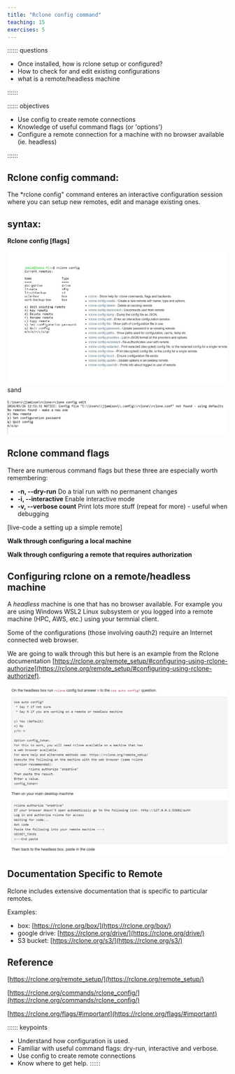 ```yaml
---
title: "Rclone config command"
teaching: 15
exercises: 5
---
```


:::::: questions
 - Once installed, how is rclone setup or configured?
 - How to check for and edit existing configurations
 - what is a remote/headless machine 
 
::::::

:::::: objectives
 - Use config to create remote connections
 - Knowledge of useful command flags (or 'options') 
 - Configure a remote connection for a machine with no browser available (ie. headless) 
 
::::::

## Rclone config command: 

The *rclone config" command enteres an interactive configuration session where you can setup new remotes, edit and manage existing ones. 


## syntax:  
**Rclone config [flags]**
 
![rclone config ](fig/rclone-config-screen-image.jpg)  
sand

![rclone config edit ](fig/rclone-config-interactive.JPG)


## Rclone command flags

There are numerous command flags but these three are especially worth remembering:


- **-n, --dry-run**         Do a trial run with no permanent changes
- **-i, --interactive**     Enable interactive mode
- **-v, --verbose count**   Print lots more stuff (repeat for more) - useful when debugging  

[live-code a setting up a simple remote]

**Walk through configuring a local machine**

**Walk through configuring a remote that requires authorization**


## Configuring rclone on a remote/headless machine  

A *headless* machine is one that has no browser available.  For example you are using Windows WSL2 Linux subsystem or you logged into a remote machine (HPC, AWS, etc.) using your termnial client. 

Some of the configurations (those involving oauth2) require an Internet connected web browser.

We are going to walk through this but here is an example from the Rclone documentation [https://rclone.org/remote_setup/#configuring-using-rclone-authorize](https://rclone.org/remote_setup/#configuring-using-rclone-authorizef).

![rclone config with headless machine ](headless-machine.jpg)  


## Documentation Specific to Remote    

Rclone includes extensive documentation that is specific to particular remotes.

Examples:   

- box: [https://rclone.org/box/](https://rclone.org/box/)  
- google drive: [https://rclone.org/drive/](https://rclone.org/drive/)  
- S3 bucket: [https://rclone.org/s3/](https://rclone.org/s3/)  

## Reference   

[https://rclone.org/remote_setup/](https://rclone.org/remote_setup/)  

[https://rclone.org/commands/rclone_config/](https://rclone.org/commands/rclone_config/)

[https://rclone.org/flags/#important](https://rclone.org/flags/#important)

:::::: keypoints
 - Understand how configuration is used.  
 - Familiar with useful command flags: dry-run, interactive and verbose.
 - Use config to create remote connections
 - Know where to get help.
::::::
